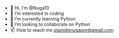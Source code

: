 - 👋 Hi, I’m @Nuga10
- 👀 I’m interested in coding
- 🌱 I’m currently learning Python
- 💞️ I’m looking to collaborate on Python
- 📫 How to reach me olamidenugasnr@gmail.com

<!---
Nuga10/Nuga10 is a ✨ special ✨ repository because its `README.md` (this file) appears on your GitHub profile.
You can click the Preview link to take a look at your changes.
--->
